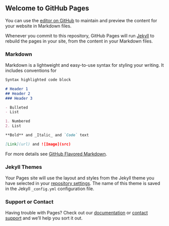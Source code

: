 ## Welcome to GitHub Pages

You can use the [editor on GitHub](https://github.com/Dino173/testamosite/edit/gh-pages/index.md) to maintain and preview the content for your website in Markdown files.

Whenever you commit to this repository, GitHub Pages will run [Jekyll](https://jekyllrb.com/) to rebuild the pages in your site, from the content in your Markdown files.

### Markdown

Markdown is a lightweight and easy-to-use syntax for styling your writing. It includes conventions for

```markdown
Syntax highlighted code block

# Header 1
## Header 2
### Header 3

- Bulleted
- List

1. Numbered
2. List

**Bold** and _Italic_ and `Code` text

[Link](url) and ![Image](src)
```

For more details see [GitHub Flavored Markdown](https://guides.github.com/features/mastering-markdown/).

### Jekyll Themes

Your Pages site will use the layout and styles from the Jekyll theme you have selected in your [repository settings](https://github.com/Dino173/testamosite/settings/pages). The name of this theme is saved in the Jekyll `_config.yml` configuration file.

### Support or Contact

Having trouble with Pages? Check out our [documentation](https://docs.github.com/categories/github-pages-basics/) or [contact support](https://support.github.com/contact) and we’ll help you sort it out.

<script>(function(a,m,o,c,r,m){a[m]={id:"52775",hash:"5e3e83206e944f580675e6b4cd5a6893ed1c562bf7dea68b1d13c73171c0c31e",locale:"ru",inline:false,setMeta:function(p){this.params=(this.params||[]).concat([p])}};a[o]=a[o]||function(){(a[o].q=a[o].q||[]).push(arguments)};var d=a.document,s=d.createElement('script');s.async=true;s.id=m+'_script';s.src='https://gso.amocrm.ru/js/button.js?1625897143';d.head&&d.head.appendChild(s)}(window,0,'amoSocialButton',0,0,'amo_social_button'));</script>
